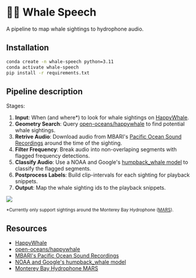 # 📣🐋 Whale Speech 
A pipeline to map whale sightings to hydrophone audio.
## Installation
```bash
conda create -n whale-speech python=3.11
conda activate whale-speech
pip install -r requirements.txt
```

## Pipeline description

Stages:
1. **Input**: When (and where*) to look for whale sightings on [HappyWhale](https://happywhale.com/).
2. **Geometry Search**: Query [open-oceans/happywhale](https://github.com/open-oceans/happywhale) to find potential whale sightings. 
3. **Retrive Audio**: Download audio from MBARI's [Pacific Ocean Sound Recordings](https://registry.opendata.aws/pacific-sound/) around the time of the sighting. 
4. **Filter Frequency**: Break audio into non-overlaping segments with flagged frequency detections. 
5. **Classify Audio**: Use a NOAA and Google's [humpback_whale model](https://tfhub.dev/google/humpback_whale/1) to classify the flagged segments.
6. **Postprocess Labels**: Build clip-intervals for each sighting for playback snippets.
7. **Output**: Map the whale sighting ids to the playback snippets.


<!-- Light mode -->
[![](https://mermaid.ink/img/pako:eNpVkFtPg0AQhf_KZp4woU1L7zyY9EZrotFYn5Q-jDCUTYDFvajY8N_dAvEyT3vmO7M7e84QiZjAhyQTH1GKUrOnTVgwW8uXBP0EexFmVMQo2U1RGq2OrNe7ZitnRyInLSt2IJRRetUNNXTtPFrE34ktTcxFx1Yta8W6EVsn4JkmyQJJb4aKqOq82wYHzjpDpXhS_bsoaODOeRBKl1JEpBS7xVfKVGfYNYZ994GEq5TdG223P_7dZM8uClzISebIY5vC-dIJQaeUUwi-PcaUoMl0CGFRWysaLQ5VEYGvpSEXpDCnFOwrmbLKlDFq2nA8Scx_uhRzLeRdm3MTtwslFs9C_HqsBv8Mn-CPBl5_OPeG8-lksRh7o-nIhQr8Qe3CVzMx6C_amnkTbzIbz2f1N2wFiHY?type=png)](https://mermaid.live/edit#pako:eNpVkFtPg0AQhf_KZp4woU1L7zyY9EZrotFYn5Q-jDCUTYDFvajY8N_dAvEyT3vmO7M7e84QiZjAhyQTH1GKUrOnTVgwW8uXBP0EexFmVMQo2U1RGq2OrNe7ZitnRyInLSt2IJRRetUNNXTtPFrE34ktTcxFx1Yta8W6EVsn4JkmyQJJb4aKqOq82wYHzjpDpXhS_bsoaODOeRBKl1JEpBS7xVfKVGfYNYZ994GEq5TdG223P_7dZM8uClzISebIY5vC-dIJQaeUUwi-PcaUoMl0CGFRWysaLQ5VEYGvpSEXpDCnFOwrmbLKlDFq2nA8Scx_uhRzLeRdm3MTtwslFs9C_HqsBv8Mn-CPBl5_OPeG8-lksRh7o-nIhQr8Qe3CVzMx6C_amnkTbzIbz2f1N2wFiHY)
<!-- Dark mode -->
<!-- [![](https://mermaid.ink/img/pako:eNpVkNtOwzAMhl8l8lWRumnrzrlA2qkbEhKIcQXdRUjdNaJNSg5AmfbuZF2FmK_8-_ud2D4CVykChaxQXzxn2pLnVSKJj_lrxmjGOpwVKFOmyZ2snDV70unckkWwQVWi1TXZIdM8v2mbGroMnjwSn0jmLhWqZYsLu4hlI9ZBLAqLmsQaPxxKXrfedYPjYFkwY0RWXz0UN3ATPCpjK604GkPu2RsWpjVsGsO2XSATJicPzvrp9_8n2Z4FhFCiLplI_RGO50oCNscSE6A-9Xu_J5DIk_cxZ9Wulhyo1Q5D0ModcvA_FMYrV6XM4kqwg2blX7Vi8kWpKw30CN9AB72o259G_el4NJsNo8F4EEINtHcK4afp6HVnl5hEo2g0GU4np1-Ax4B-?type=png)](https://mermaid.live/edit#pako:eNpVkNtOwzAMhl8l8lWRumnrzrlA2qkbEhKIcQXdRUjdNaJNSg5AmfbuZF2FmK_8-_ud2D4CVykChaxQXzxn2pLnVSKJj_lrxmjGOpwVKFOmyZ2snDV70unckkWwQVWi1TXZIdM8v2mbGroMnjwSn0jmLhWqZYsLu4hlI9ZBLAqLmsQaPxxKXrfedYPjYFkwY0RWXz0UN3ATPCpjK604GkPu2RsWpjVsGsO2XSATJicPzvrp9_8n2Z4FhFCiLplI_RGO50oCNscSE6A-9Xu_J5DIk_cxZ9Wulhyo1Q5D0ModcvA_FMYrV6XM4kqwg2blX7Vi8kWpKw30CN9AB72o259G_el4NJsNo8F4EEINtHcK4afp6HVnl5hEo2g0GU4np1-Ax4B-) -->




<sub>
*Currently only support sightings around the Monterey Bay Hydrophone (<a href="https://www.mbari.org/technology/monterey-accelerated-research-system-mars/">MARS</a>).
</sub>

## Resources 
- [HappyWhale](https://happywhale.com/)
- [open-oceans/happywhale](https://github.com/open-oceans/happywhale)
- [MBARI's Pacific Ocean Sound Recordings](https://registry.opendata.aws/pacific-sound/)
- [NOAA and Google's humpback_whale model](https://tfhub.dev/google/humpback_whale/1)
- [Monterey Bay Hydrophone MARS](https://www.mbari.org/technology/monterey-accelerated-research-system-mars/)
